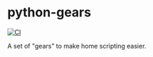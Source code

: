 # python-gears

[![CI](https://github.com/mimiteto/python-gears/actions/workflows/ci-test.yml/badge.svg)](https://github.com/mimiteto/python-gears/actions/workflows/ci-test.yml)

A set of "gears" to make home scripting easier.
